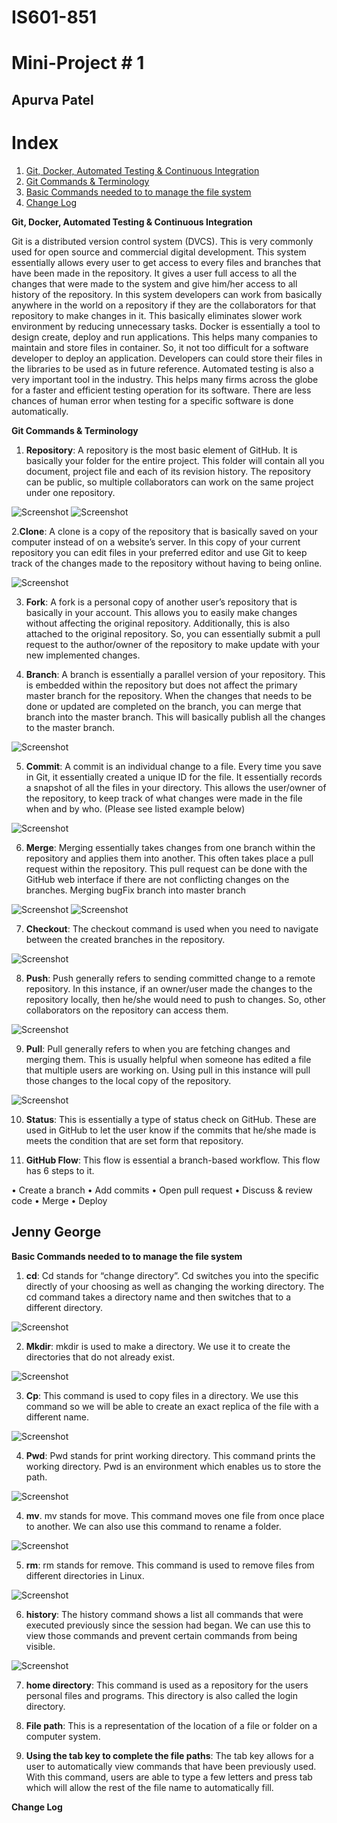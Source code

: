 # IS601-851
# Mini-Project # 1 

## Apurva Patel

# Index

1. [Git, Docker, Automated Testing & Continuous Integration](#Section1)
2. [Git Commands & Terminology](#Section2)
3. [Basic Commands needed to to manage the file system](#section3)
4. [Change Log](#Section4)


<a name="Section1"></a>**Git, Docker, Automated Testing & Continuous Integration**

Git is a distributed version control system (DVCS). This is very commonly used for open source and commercial digital development. This system essentially allows every user to get access to every files and branches that have been made in the repository. It gives a user full access to all the changes that were made to the system and give him/her access to all history of the repository. In this system developers can work from basically anywhere in the world on a repository if they are the collaborators for that repository to make changes in it. This basically eliminates slower work environment by reducing unnecessary tasks. Docker is essentially a tool to design create, deploy and run applications. This helps many companies to maintain and store files in container. So, it not too difficult for a software developer to deploy an application. Developers can could store their files in the libraries to be used as in future reference. 
Automated testing is also a very important tool in the industry. This helps many firms across the globe for a faster and efficient testing operation for its software. There are less chances of human error when testing for a specific software is done automatically. 


<a name="Section2"></a>**Git Commands & Terminology**

1. **Repository**: A repository is the most basic element of GitHub. It is basically your folder for the entire project. This folder will contain all you document, project file and each of its revision history. The repository can be public, so multiple collaborators can work on the same project under one repository.

![Screenshot](repository1.png)
![Screenshot](repository2.png)

2.**Clone**:  A clone is a copy of the repository that is basically saved on your computer instead of on a website’s server. In this copy of your current repository you can edit files in your preferred editor and use Git to keep track of the changes made to the repository without having to being online.

![Screenshot](clone1.png)

3. **Fork**: A fork is a personal copy of another user’s repository that is basically in your account. This allows you to easily make changes without affecting the original repository. Additionally, this is also attached to the original repository. So, you can essentially submit a pull request to the author/owner of the repository to make update with your new implemented changes.

4. **Branch**: A branch is essentially a parallel version of your repository. This is embedded within the repository but does not affect the primary master branch for the repository. When the changes that needs to be done or updated are completed on the branch, you can merge that branch into the master branch. This will basically publish all the changes to the master branch.

![Screenshot](branch1.png)

5. **Commit**: A commit is an individual change to a file. Every time you save in Git, it essentially created a unique ID for the file. It essentially records a snapshot of all the files in your directory. This allows the user/owner of the repository, to keep track of what changes were made in the file when and by who.  (Please see listed example below)

![Screenshot](commit1.png)

6. **Merge**: Merging essentially takes changes from one branch within the repository and applies them into another. This often takes place a pull request within the repository. This pull request can be done with the GitHub web interface if there are not conflicting changes on the branches. 
Merging bugFix branch into master branch

![Screenshot](merge1.png)
![Screenshot](merge2.png)

7. **Checkout**: The checkout command is used when you need to navigate between the created branches in the repository.

![Screenshot](checkout1.png)

8. **Push**: Push generally refers to sending committed change to a remote repository. In this instance, if an owner/user made the changes to the repository locally, then he/she would need to push to changes. So, other collaborators on the repository can access them.

![Screenshot](push1.png)

9. **Pull**: Pull generally refers to when you are fetching changes and merging them. This is usually helpful when someone has edited a file that multiple users are working on. Using pull in this instance will pull those changes to the local copy of the repository.  

![Screenshot](pull1.png)

10. **Status**: This is essentially a type of status check on GitHub. These are used in GitHub to let the user know if the commits that he/she made is meets the condition that are set form that repository.  

11. **GitHub Flow**: This flow is essential a branch-based workflow. This flow has 6 steps to it. 

•	Create a branch
•	Add commits
•	Open pull request
•	Discuss & review code
•	Merge
•	Deploy

## Jenny George

<a name="Section3"></a>**Basic Commands needed to to manage the file system**

1. **cd**:  Cd stands for “change directory”.  Cd switches you into the specific directly of your choosing as well as changing the working directory.  The cd command takes a directory name and then switches that to a different directory.  

![Screenshot](cd1.png)

2. **Mkdir**:  mkdir is used to make a directory. We use it to create the directories that do not already exist.

![Screenshot](mkdir1.png)

3. **Cp**:  This command is used to copy files in a directory. We use this command so we will be able to create an exact replica of the file with a different name. 

![Screenshot](cp1.png)

4. **Pwd**:  Pwd stands for print working directory. This command prints the working directory. Pwd is an environment which enables us to store the path. 

![Screenshot](pwd1.png)

4. **mv**. mv stands for move. This command moves one file from once place to another. We can also use this command to rename a folder.

![Screenshot](mv1.png)

5. **rm**: rm stands for remove. This command is used to remove files from different directories in Linux. 

![Screenshot](rm1.png)

6. **history**: The history command shows a list all commands that were executed previously since the session had began. We can use this to view those commands and prevent certain commands from being visible. 

![Screenshot](history1.png)

7. **home directory**: This command is used as a repository for the users personal files and programs. This directory is also called the login directory.

8. **File path**: This is a representation of the location of a file or folder on a computer system.

9. **Using the tab key to complete the file paths**: The tab key allows for a user to automatically view commands that have been previously used. With this command, users are able to type a few letters and press tab which will allow the rest of the file name to automatically fill. 

<a name="Section3"></a>**Change Log**




